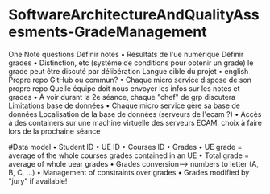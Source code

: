 # SoftwareArchitectureAndQualityAssesments-GradeManagement

One Note questions
Définir notes
	• Résultats de l'ue numérique
Définir  grades
	• Distinction, etc (système de conditions pour obtenir un grade) le grade peut être discuté par délibération
Langue cible du projet
	• english
Propre repo GitHub ou commun?
	• Chaque micro service dispose de son propre repo
Quelle équipe doit nous envoyer les infos sur les notes et grades
	• À voir durant la 2e séance, chaque "chef" de grp discutera
Limitations base de données
	• Chaque micro service gère sa base de données
Localisation de la base de données (serveurs de l'ecam ?)
	• Accès à des containers sur une machine virtuelle des serveurs ECAM, choix à faire lors de la prochaine séance

#Data model
	• Student ID
	• UE ID
	• Courses ID
	• Grades
	• UE grade = average of the whole courses grades contained in an UE
	• Total grade = average of whole uear grades
	• Grades conversion--> numbers to letter (A, B, C, …)
	• Management of constraints over grades
	• Grades modified by "jury" if available!
